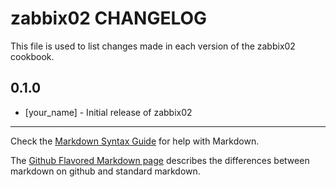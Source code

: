 zabbix02 CHANGELOG
==================

This file is used to list changes made in each version of the zabbix02 cookbook.

0.1.0
-----
- [your_name] - Initial release of zabbix02

- - -
Check the [Markdown Syntax Guide](http://daringfireball.net/projects/markdown/syntax) for help with Markdown.

The [Github Flavored Markdown page](http://github.github.com/github-flavored-markdown/) describes the differences between markdown on github and standard markdown.
